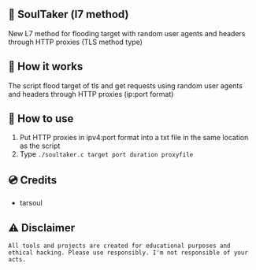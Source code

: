 ## 🧱 **SoulTaker (l7 method)**

New L7 method for flooding target with random user agents and headers through HTTP proxies (TLS method type)

## 🚀 **How it works**

The script flood target of tls and get requests using random user agents and headers through HTTP proxies (ip:port format)

## 🔎 **How to use**

 1. Put HTTP proxies in ipv4:port format into a txt file in the same location as the script
 2. Type `./soultaker.c target port duration proxyfile`

## 💿 **Credits**
 - tarsoul

## ⚠️ Disclaimer

```
All tools and projects are created for educational purposes and ethical hacking. Please use responsibly. I'm not responsible of your acts.
```
